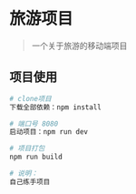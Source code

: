 # 旅游项目

> 一个关于旅游的移动端项目
## 项目使用

``` bash
# clone项目
下载全部依赖：npm install

# 端口号 8080
启动项目：npm run dev

# 项目打包
npm run build

# 说明：
自己练手项目
```

